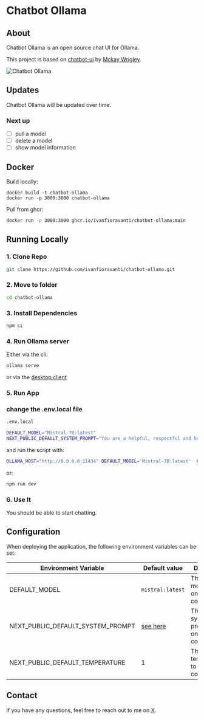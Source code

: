 # Chatbot Ollama

## About

Chatbot Ollama is an open source chat UI for Ollama.

This project is based on [chatbot-ui](https://github.com/mckaywrigley/chatbot-ui) by [Mckay Wrigley](https://github.com/mckaywrigley).

![Chatbot Ollama](./public/screenshots/screenshot-2023-10-02.png)

## Updates

Chatbot Ollama will be updated over time.

### Next up

- [ ] pull a model
- [ ] delete a model
- [ ] show model information

## Docker

Build locally:

```shell
docker build -t chatbot-ollama .
docker run -p 3000:3000 chatbot-ollama
```

Pull from ghcr:

```bash
docker run -p 3000:3000 ghcr.io/ivanfioravanti/chatbot-ollama:main
```

## Running Locally

### 1. Clone Repo

```bash
git clone https://github.com/ivanfioravanti/chatbot-ollama.git
```

### 2. Move to folder

```bash
cd chatbot-ollama
```

### 3. Install Dependencies

```bash
npm ci
```

### 4. Run Ollama server

Either via the cli:

```bash
ollama serve
```

or via the [desktop client](https://ollama.ai/download)

### 5. Run App

### change the .env.local file
```bash
.env.local
```
```bash
DEFAULT_MODEL="Mistral-7B:latest"
NEXT_PUBLIC_DEFAULT_SYSTEM_PROMPT="You are a helpful, respectful and honest assistant.Help humman as much as you can."
```
and run the script with:
```bash
OLLAMA_HOST="http://0.0.0.0:11434" DEFAULT_MODEL='Mistral-7B:latest'  HOST=0.0.0.0 PORT=80 npm run dev
```
or:
```bash
npm run dev
```

### 6. Use It

You should be able to start chatting.

## Configuration

When deploying the application, the following environment variables can be set:

| Environment Variable              | Default value                  | Description                                                                                                                               |
| --------------------------------- | ------------------------------ | ----------------------------------------------------------------------------------------------------------------------------------------- |
| DEFAULT_MODEL                     | `mistral:latest`                | The default model to use on new conversations                                                                                             |
| NEXT_PUBLIC_DEFAULT_SYSTEM_PROMPT | [see here](utils/app/const.ts) | The default system prompt to use on new conversations                                                                                     |
| NEXT_PUBLIC_DEFAULT_TEMPERATURE   | 1                              | The default temperature to use on new conversations                                                                                       |

## Contact

If you have any questions, feel free to reach out to me on [X](https://x.com/ivanfioravanti).
